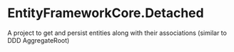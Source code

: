 # EntityFrameworkCore.Detached
A project to get and persist entities along with their associations (similar to DDD AggregateRoot)

